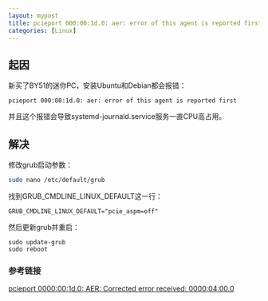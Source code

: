 ```yaml
---
layout: mypost
title: pcieport 000:00:1d.0: aer: error of this agent is reported first故障修复
categories: [Linux]
---
```


## 起因

新买了BY51的迷你PC，安装Ubuntu和Debian都会报错：
```
pcieport 000:00:1d.0: aer: error of this agent is reported first
```

并且这个报错会导致systemd-journald.service服务一直CPU高占用。

## 解决

修改grub启动参数：
```bash
sudo nano /etc/default/grub
```

找到GRUB_CMDLINE_LINUX_DEFAULT这一行：

```
GRUB_CMDLINE_LINUX_DEFAULT="pcie_aspm=off"
```

然后更新grub并重启：

```
sudo update-grub
sudo reboot
```

### 参考链接

[pcieport 0000:00:1d.0: AER: Corrected error received: 0000:04:00.0](https://askubuntu.com/questions/1401726/pcieport-0000001d-0-aer-corrected-error-received-00000400-0)
